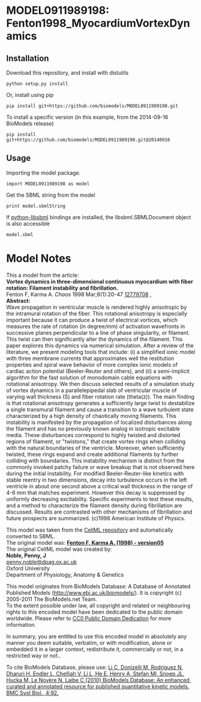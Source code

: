 # MODEL0911989198: Fenton1998_MyocardiumVortexDynamics

## Installation

Download this repository, and install with distutils

`python setup.py install`

Or, install using pip

`pip install git+https://github.com/biomodels/MODEL0911989198.git`

To install a specific version (in this example, from the 2014-09-16 BioModels release)

`pip install git+https://github.com/biomodels/MODEL0911989198.git@20140916`

## Usage

Importing the model package.

`import MODEL0911989198 as model`

Get the SBML string from the model

`print model.sbmlString`

If [python-libsbml](https://pypi.python.org/pypi/python-libsbml) bindings are
installed, the libsbml.SBMLDocument object is also accessible

`model.sbml`


# Model Notes


This a model from the article:  
**Vortex dynamics in three-dimensional continuous myocardium with fiber rotation: Filament instability and fibrillation.**   
Fenton F, Karma A. _Chaos_ 1998 Mar;8(1):20-47
[12779708](http://www.ncbi.nlm.nih.gov/pubmed/12779708) ,  
**Abstract:**   
Wave propagation in ventricular muscle is rendered highly anisotropic by the
intramural rotation of the fiber. This rotational anisotropy is especially
important because it can produce a twist of electrical vortices, which
measures the rate of rotation (in degree/mm) of activation wavefronts in
successive planes perpendicular to a line of phase singularity, or filament.
This twist can then significantly alter the dynamics of the filament. This
paper explores this dynamics via numerical simulation. After a review of the
literature, we present modeling tools that include: (i) a simplified ionic
model with three membrane currents that approximates well the restitution
properties and spiral wave behavior of more complex ionic models of cardiac
action potential (Beeler-Reuter and others), and (ii) a semi-implicit
algorithm for the fast solution of monodomain cable equations with rotational
anisotropy. We then discuss selected results of a simulation study of vortex
dynamics in a parallelepipedal slab of ventricular muscle of varying wall
thickness (S) and fiber rotation rate (theta(z)). The main finding is that
rotational anisotropy generates a sufficiently large twist to destabilize a
single transmural filament and cause a transition to a wave turbulent state
characterized by a high density of chaotically moving filaments. This
instability is manifested by the propagation of localized disturbances along
the filament and has no previously known analog in isotropic excitable media.
These disturbances correspond to highly twisted and distorted regions of
filament, or "twistons," that create vortex rings when colliding with the
natural boundaries of the ventricle. Moreover, when sufficiently twisted,
these rings expand and create additional filaments by further colliding with
boundaries. This instability mechanism is distinct from the commonly invoked
patchy failure or wave breakup that is not observed here during the initial
instability. For modified Beeler-Reuter-like kinetics with stable reentry in
two dimensions, decay into turbulence occurs in the left ventricle in about
one second above a critical wall thickness in the range of 4-6 mm that matches
experiment. However this decay is suppressed by uniformly decreasing
excitability. Specific experiments to test these results, and a method to
characterize the filament density during fibrillation are discussed. Results
are contrasted with other mechanisms of fibrillation and future prospects are
summarized. (c)1998 American Institute of Physics.

This model was taken from the [CellML
repository](http://www.cellml.org/models) and automatically converted to SBML.  
The original model was: [ **Fenton F, Karma A. (1998) - version05**
](http://www.cellml.org/models/fenton_karma_1998_version05)  
The original CellML model was created by:  
**Noble, Penny, J**   
penny.noble@dpag.ox.ac.uk  
Oxford University  
Department of Physiology, Anatomy & Genetics  

This model originates from BioModels Database: A Database of Annotated
Published Models (http://www.ebi.ac.uk/biomodels/). It is copyright (c)
2005-2011 The BioModels.net Team.  
To the extent possible under law, all copyright and related or neighbouring
rights to this encoded model have been dedicated to the public domain
worldwide. Please refer to [CC0 Public Domain
Dedication](http://creativecommons.org/publicdomain/zero/1.0/) for more
information.

In summary, you are entitled to use this encoded model in absolutely any
manner you deem suitable, verbatim, or with modification, alone or embedded it
in a larger context, redistribute it, commercially or not, in a restricted way
or not..  
  
To cite BioModels Database, please use: [Li C, Donizelli M, Rodriguez N,
Dharuri H, Endler L, Chelliah V, Li L, He E, Henry A, Stefan MI, Snoep JL,
Hucka M, Le Novère N, Laibe C (2010) BioModels Database: An enhanced, curated
and annotated resource for published quantitative kinetic models. BMC Syst
Biol., 4:92.](http://www.ncbi.nlm.nih.gov/pubmed/20587024)


